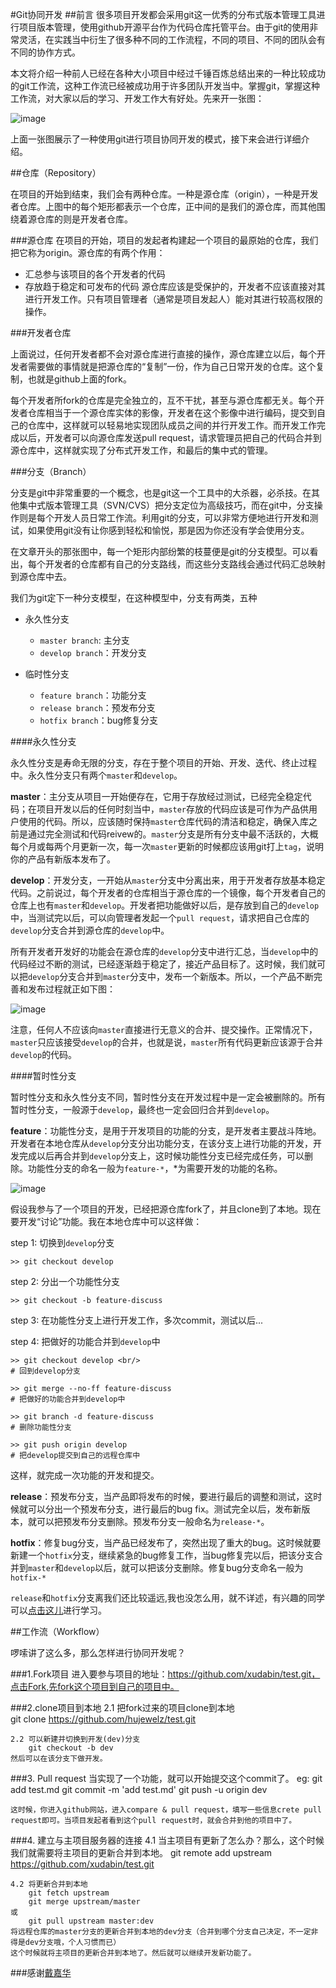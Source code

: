#Git协同开发
##前言
 很多项目开发都会采用git这一优秀的分布式版本管理工具进行项目版本管理，使用github开源平台作为代码仓库托管平台。由于git的使用非常灵活，在实践当中衍生了很多种不同的工作流程，不同的项目、不同的团队会有不同的协作方式。

本文将介绍一种前人已经在各种大小项目中经过千锤百炼总结出来的一种比较成功的git工作流，这种工作流已经被成功用于许多团队开发当中。掌握git，掌握这种工作流，对大家以后的学习、开发工作大有好处。先来开一张图：<br/>

![image](https://github.com/hujewelz/Git-Collaborative-development/blob/master/iamge/1.png)

上面一张图展示了一种使用git进行项目协同开发的模式，接下来会进行详细介绍。	

##仓库（Repository）

在项目的开始到结束，我们会有两种仓库。一种是源仓库（origin），一种是开发者仓库。上图中的每个矩形都表示一个仓库，正中间的是我们的源仓库，而其他围绕着源仓库的则是开发者仓库。

###源仓库
在项目的开始，项目的发起者构建起一个项目的最原始的仓库，我们把它称为origin。源仓库的有两个作用：

* 汇总参与该项目的各个开发者的代码
* 存放趋于稳定和可发布的代码
源仓库应该是受保护的，开发者不应该直接对其进行开发工作。只有项目管理者（通常是项目发起人）能对其进行较高权限的操作。

###开发者仓库

上面说过，任何开发者都不会对源仓库进行直接的操作，源仓库建立以后，每个开发者需要做的事情就是把源仓库的“复制”一份，作为自己日常开发的仓库。这个复制，也就是github上面的fork。

每个开发者所fork的仓库是完全独立的，互不干扰，甚至与源仓库都无关。每个开发者仓库相当于一个源仓库实体的影像，开发者在这个影像中进行编码，提交到自己的仓库中，这样就可以轻易地实现团队成员之间的并行开发工作。而开发工作完成以后，开发者可以向源仓库发送pull request，请求管理员把自己的代码合并到源仓库中，这样就实现了分布式开发工作，和最后的集中式的管理。

###分支（Branch）

分支是git中非常重要的一个概念，也是git这一个工具中的大杀器，必杀技。在其他集中式版本管理工具（SVN/CVS）把分支定位为高级技巧，而在git中，分支操作则是每个开发人员日常工作流。利用git的分支，可以非常方便地进行开发和测试，如果使用git没有让你感到轻松和愉悦，那是因为你还没有学会使用分支。

在文章开头的那张图中，每一个矩形内部纷繁的枝蔓便是git的分支模型。可以看出，每个开发者的仓库都有自己的分支路线，而这些分支路线会通过代码汇总映射到源仓库中去。

我们为git定下一种分支模型，在这种模型中，分支有两类，五种

* 永久性分支
	* `master branch`: 主分支
	* `develop branch`：开发分支
	
* 临时性分支
 	* `feature branch`：功能分支
	* `release branch`：预发布分支
	* `hotfix branch`：bug修复分支
	
####永久性分支

永久性分支是寿命无限的分支，存在于整个项目的开始、开发、迭代、终止过程中。永久性分支只有两个`master`和`develop`。

**master**：主分支从项目一开始便存在，它用于存放经过测试，已经完全稳定代码；在项目开发以后的任何时刻当中，`master`存放的代码应该是可作为产品供用户使用的代码。所以，应该随时保持`master`仓库代码的清洁和稳定，确保入库之前是通过完全测试和代码reivew的。`master`分支是所有分支中最不活跃的，大概每个月或每两个月更新一次，每一次`master`更新的时候都应该用git打上`tag`，说明你的产品有新版本发布了。

**develop**：开发分支，一开始从`master`分支中分离出来，用于开发者存放基本稳定代码。之前说过，每个开发者的仓库相当于源仓库的一个镜像，每个开发者自己的仓库上也有`master`和`develop`。开发者把功能做好以后，是存放到自己的`develop`中，当测试完以后，可以向管理者发起一个`pull request`，请求把自己仓库的`develop`分支合并到源仓库的`develop`中。

所有开发者开发好的功能会在源仓库的`develop`分支中进行汇总，当`develop`中的代码经过不断的测试，已经逐渐趋于稳定了，接近产品目标了。这时候，我们就可以把`develop`分支合并到`master`分支中，发布一个新版本。所以，一个产品不断完善和发布过程就正如下图：<br/>

![image](https://github.com/hujewelz/Git-Collaborative-development/blob/master/iamge/2.png) <br/>

注意，任何人不应该向`master`直接进行无意义的合并、提交操作。正常情况下，`master`只应该接受`develop`的合并，也就是说，`master`所有代码更新应该源于合并`develop`的代码。

####暂时性分支

暂时性分支和永久性分支不同，暂时性分支在开发过程中是一定会被删除的。所有暂时性分支，一般源于`develop`，最终也一定会回归合并到`develop`。

**feature**：功能性分支，是用于开发项目的功能的分支，是开发者主要战斗阵地。开发者在本地仓库从`develop`分支分出功能分支，在该分支上进行功能的开发，开发完成以后再合并到`develop`分支上，这时候功能性分支已经完成任务，可以删除。功能性分支的命名一般为`feature-*`，*为需要开发的功能的名称。 <br/>

![image](https://github.com/hujewelz/Git-Collaborative-development/blob/master/iamge/3.png) <br/>

假设我参与了一个项目的开发，已经把源仓库fork了，并且clone到了本地。现在要开发“讨论”功能。我在本地仓库中可以这样做：

step 1: 切换到`develop`分支 

	>> git checkout develop
	
step 2: 分出一个功能性分支 

	>> git checkout -b feature-discuss

step 3: 在功能性分支上进行开发工作，多次commit，测试以后...

step 4: 把做好的功能合并到`develop`中 

	>> git checkout develop <br/>
	# 回到develop分支
	
	>> git merge --no-ff feature-discuss 
	# 把做好的功能合并到develop中
	
	>> git branch -d feature-discuss 
	# 删除功能性分支
	
	>> git push origin develop 
	# 把develop提交到自己的远程仓库中
	
这样，就完成一次功能的开发和提交。

**release**：预发布分支，当产品即将发布的时候，要进行最后的调整和测试，这时候就可以分出一个预发布分支，进行最后的bug fix。测试完全以后，发布新版本，就可以把预发布分支删除。预发布分支一般命名为`release-*`。

**hotfix**：修复bug分支，当产品已经发布了，突然出现了重大的bug。这时候就要新建一个`hotfix`分支，继续紧急的bug修复工作，当bug修复完以后，把该分支合并到`master`和`develop`以后，就可以把该分支删除。修复bug分支命名一般为`hotfix-*`

`release`和`hotfix`分支离我们还比较遥远,我也没怎么用，就不详述，有兴趣的同学可以[点击这儿](http://www.ruanyifeng.com/blog/2012/07/git.html)进行学习。

##工作流（Workflow）

啰嗦讲了这么多，那么怎样进行协同开发呢？<br/>

###1.Fork项目
	进入要参与项目的地址：https://github.com/xudabin/test.git，点击Fork,先fork这个项目到自己的项目中。

###2.clone项目到本地
	2.1 把fork过来的项目clone到本地 <br/>
		git clone https://github.com/hujewelz/test.git
		
	2.2 可以新建并切换到开发(dev)分支
		git checkout -b dev
	然后可以在该分支下做开发。
###3. Pull request
	当实现了一个功能，就可以开始提交这个commit了。
	eg: git add test.md
		git commit -m 'add test.md'
		git push -u origin dev
	
	这时候，你进入github网站，进入compare & pull request，填写一些信息crete pull request即可。当项目发起者看到这个pull request时，就会合并到他的项目中了。

###4. 建立与主项目服务器的连接
	4.1 当主项目有更新了怎么办？那么，这个时候我们就需要将主项目的更新合并到本地。 
	git remote add upstream https://github.com/xudabin/test.git
	
	4.2 将更新合并到本地
	    git fetch upstream 
		git merge upstream/master
	或
		git pull upstream master:dev
	将远程仓库的master分支的更新合并到本地的dev分支（合并到哪个分支自己决定，不一定非得是dev分支哦，个人习惯而已）
	这个时候就将主项目的更新合并到本地了。然后就可以继续开发新功能了。



###感谢[戴嘉华](http://segmentfault.com/a/1190000002413519)

